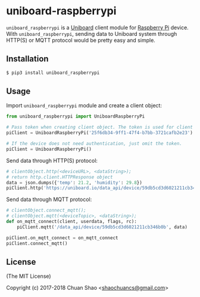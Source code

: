 # uniboard-raspberrypi
`uniboard_raspberrypi` is a [Uniboard](https://uniboard.io) client module for [Raspberry Pi](https://www.raspberrypi.org) device.
With `uniboard_raspberrypi`, sending data to Uniboard system through HTTP(S) or MQTT protocol would be pretty easy and simple.

## Installation
```sh
$ pip3 install uniboard_raspberrypi
```

## Usage
Import `uniboard_raspberrypi` module and create a client object:
```python
from uniboard_raspberrypi import UniboardRaspberryPi

# Pass token when creating client object. The token is used for client authentication and can be found in Uniboard's Settings tab.
piClient = UniboardRaspberryPi('25f6db34-9ff1-47f4-b7bb-3721cafb2e23')

# If the device does not need authentication, just omit the token.
piClient = UniboardRaspberryPi()
```

Send data through HTTP(S) protocol:
```python
# clientObject.http(<deviceURL>, <dataString>);
# return http.client.HTTPResponse object
data = json.dumps({'temp': 21.2, 'humidity': 29.8})
piClient.http('https://uniboard.io/data_api/device/59db5cd3d6021211cb346b0b', data)
```

Send data through MQTT protocol:
```python
# clientObject.connect_mqtt();
# clientObject.mqtt(<deviceTopic>, <dataString>);
def on_mqtt_connect(client, userdata, flags, rc):
    piClient.mqtt('/data_api/device/59db5cd3d6021211cb346b0b', data)

piClient.on_mqtt_connect = on_mqtt_connect
piClient.connect_mqtt()
```

## License
(The MIT License)

Copyright (c) 2017-2018 Chuan Shao &lt;shaochuancs@gmail.com&gt;

